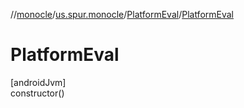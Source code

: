 //[monocle](../../../index.md)/[us.spur.monocle](../index.md)/[PlatformEval](index.md)/[PlatformEval](-platform-eval.md)

# PlatformEval

[androidJvm]\
constructor()
